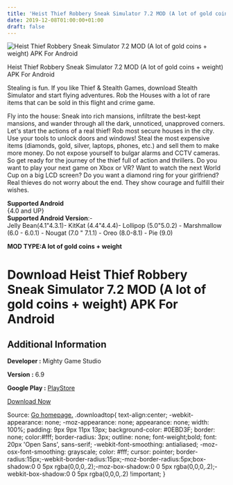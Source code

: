 ```yaml
---
title: 'Heist Thief Robbery Sneak Simulator 7.2 MOD (A lot of gold coins + weight) APK For Android'
date: 2019-12-08T01:00:00+01:00
draft: false
---
```


![Heist Thief Robbery Sneak Simulator 7.2 MOD (A lot of gold coins + weight) APK For Android](https://i1.wp.com/apkhome.net/wp-content/uploads/2019/12/Heist-Thief-Robbery-Sneak-Simulator.png "Heist Thief Robbery Sneak Simulator 7.2 MOD (A lot of gold coins + weight) APK For Android")

  

Heist Thief Robbery Sneak Simulator 7.2 MOD (A lot of gold coins + weight) APK For Android

Stealing is fun. If you like Thief & Stealth Games, download Stealth Simulator and start flying adventures. Rob the Houses with a lot of rare items that can be sold in this flight and crime game.

Fly into the house: Sneak into rich mansions, infiltrate the best-kept mansions, and wander through all the dark, unnoticed, unapproved corners. Let's start the actions of a real thief! Rob most secure houses in the city. Use your tools to unlock doors and windows! Steal the most expensive items (diamonds, gold, silver, laptops, phones, etc.) and sell them to make more money. Do not expose yourself to bulgar alarms and CCTV cameras. So get ready for the journey of the thief full of action and thrillers. Do you want to play your next game on Xbox or VR? Want to watch the next World Cup on a big LCD screen? Do you want a diamond ring for your girlfriend? Real thieves do not worry about the end. They show courage and fulfill their wishes.

**Supported Android**  
{4.0 and UP}  
**Supported Android Version**:-  
Jelly Bean(4.1"4.3.1)- KitKat (4.4"4.4.4)- Lollipop (5.0"5.0.2) - Marshmallow (6.0 - 6.0.1) - Nougat (7.0 " 7.1.1) - Oreo (8.0-8.1) - Pie (9.0)

**MOD TYPE:A lot of gold coins + weight**

Download Heist Thief Robbery Sneak Simulator 7.2 MOD (A lot of gold coins + weight) APK For Android
===================================================================================================

Additional Information
----------------------

**Developer :** Mighty Game Studio

**Version :** 6.9

**Google Play :** [PlayStore](https://play.google.com/store/apps/details?id=com.mighty.heist.thief.game)

  

[Download Now](https://store4app.co/post/heist-thief-robbery-sneak-simulator-7-2-mod-a-lot-of-gold-coins-weight-apk-for-android_1575736574)

  
Source: [Go homepage.](https://store4app.co/post/heist-thief-robbery-sneak-simulator-7-2-mod-a-lot-of-gold-coins-weight-apk-for-android_1575736574) .downloadtop{ text-align:center; -webkit-appearance: none; -moz-appearance: none; appearance: none; width: 100%; padding: 9px 9px 11px 13px; background-color: #0EBD3F; border: none; color:#fff; border-radius: 3px; outline: none; font-weight;bold; font: 20px 'Open Sans', sans-serif; -webkit-font-smoothing: antialiased; -moz-osx-font-smoothing: grayscale; color: #fff; cursor: pointer; border-radius:15px;-webkit-border-radius:15px;-moz-border-radius:5px;box-shadow:0 0 5px rgba(0,0,0,.2);-moz-box-shadow:0 0 5px rgba(0,0,0,.2);-webkit-box-shadow:0 0 5px rgba(0,0,0,.2) !important; }